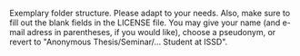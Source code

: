 Exemplary folder structure. Please adapt to your needs. Also, make sure to fill out the blank fields in the LICENSE file. You may give your name (and e-mail adress in parentheses, if you would like), choose a pseudonym, or revert to "Anonymous Thesis/Seminar/... Student at ISSD".
